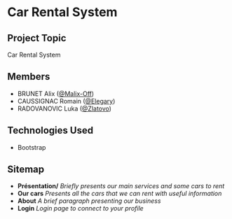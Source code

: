 # Car Rental System

## Project Topic

Car Rental System

## Members

- BRUNET Alix ([@Malix-Off](https://github.com/Malix-Off))
- CAUSSIGNAC Romain ([@Elegary](https://github.com/Elegary))
- RADOVANOVIC Luka ([@Zlatovo](https://github.com/Zlatovo))

## Technologies Used

- Bootstrap

## Sitemap

- **Présentation/** *Briefly presents our main services and some cars to rent*
- **Our cars** *Presents all the cars that we can rent with useful information*
- **About** *A brief paragraph presenting our business*
- **Login** *Login page to connect to your profile*